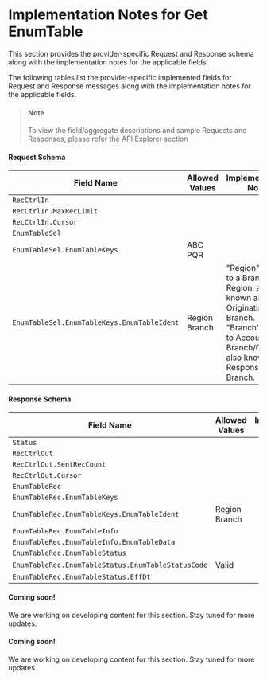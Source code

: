 # Implementation Notes for Get EnumTable
This section provides the provider-specific Request and Response schema along with the implementation notes for the applicable fields.
<!-- 
type: tab 
titles: Premier, , , Precision, Signature, 
-->

<!-- 
type: tab 
titles: By Branch, By DataDesc, By RelSpec, 
-->


The following tables list the provider-specific implemented fields for Request and Response messages along with the implementation notes for the applicable fields. 


<!-- theme: info -->
> #### Note
> 
> To view the field/aggregate descriptions and sample Requests and Responses, please refer the API Explorer section


#### Request Schema
|Field Name|Allowed Values|Implementation Note|
|----|----|----|
|`RecCtrlIn`|||
|`RecCtrlIn.MaxRecLimit`|||
|`RecCtrlIn.Cursor`|||
|`EnumTableSel`|||
|`EnumTableSel.EnumTableKeys`|ABC<br>PQR||
|`EnumTableSel.EnumTableKeys.EnumTableIdent`|Region<br>Branch|"Region" refers to a Branch Region, also known as Originating Branch.<br>"Branch" refers to Accounting Branch/Group also known as Responsible Branch.  |
#### Response Schema
|Field Name|Allowed Values|Implementation Note|
|----|----|----|
|`Status`|||
|`RecCtrlOut`|||
|`RecCtrlOut.SentRecCount`|||
|`RecCtrlOut.Cursor`|||
|`EnumTableRec`|||
|`EnumTableRec.EnumTableKeys`|||
|`EnumTableRec.EnumTableKeys.EnumTableIdent`|Region<br>Branch||
|`EnumTableRec.EnumTableInfo`|||
|`EnumTableRec.EnumTableInfo.EnumTableData`|||
|`EnumTableRec.EnumTableStatus`|||
|`EnumTableRec.EnumTableStatus.EnumTableStatusCode`|Valid||
|`EnumTableRec.EnumTableStatus.EffDt`|||
<!-- type: tab-end -->

<!-- type: tab -->


#### Coming soon!
We are working on developing content for this section. Stay tuned for more updates. 


<!-- type: tab -->


#### Coming soon!
We are working on developing content for this section. Stay tuned for more updates. 


<!-- type: tab-end -->

